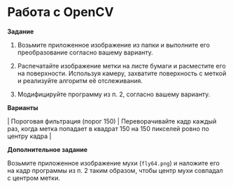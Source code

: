 # Работа с OpenCV

**Задание**

1. Возьмите приложенное изображение из папки и выполните его преобразование согласно вашему варианту.

2. Распечатайте изображение метки на листе бумаги и расместите его на поверхности. Используя камеру, захватите поверхность с меткой и реализуйте алгоритм её отслеживания.

3. Модифицируйте программу из п. 2, согласно вашему варианту.

**Варианты**

| Пороговая фильтрация (порог 150) | Переворачивайте кадр каждый раз, когда метка попадает в квадрат 150 на 150 пикселей ровно по центру кадра |

**Дополнительное задание**

Возьмите приложенное изображение мухи (```fly64.png```) и наложите его на кадр программы из п. 2 таким образом, чтобы центр мухи совпадал с центром метки.
